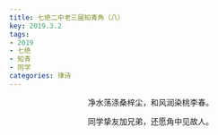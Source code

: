 ```yaml
---
title: 七绝二中老三届知青角（八）
key: 2019.3.2
tags: 
- 2019
- 七绝
- 知青
- 同学
categories: 律诗
---
```


<p align="center">净水荡涤桑梓尘，和风润染桃李春。
</p>
<p align="center">同学挚友加兄弟，还愿角中见故人。
</p>
